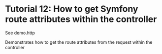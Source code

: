 # Tutorial 12: How to get Symfony route attributes within the controller

See demo.http

Demonstrates how to get the route attributes from the request within the controller
